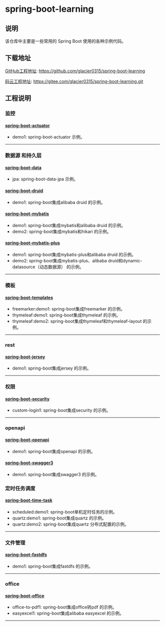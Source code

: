 # spring-boot-learning
## 说明

该仓库中主要是一些常用的 Spring Boot 使用的各种示例代码。

## 下载地址

[GitHub工程地址](https://github.com/glacier0315/spring-boot-learning): https://github.com/glacier0315/spring-boot-learning

[码云工程地址](https://gitee.com/glacier0315/spring-boot-learning.git): https://gitee.com/glacier0315/spring-boot-learning.git

## 工程说明
### 监控
#### [spring-boot-actuator](https://github.com/glacier0315/spring-boot-learning/tree/master/spring-boot-actuator)
* demo1: spring-boot-actuator 示例。
***

### 数据源 和持久层
#### [spring-boot-data](https://github.com/glacier0315/spring-boot-learning/tree/master/spring-boot-data)
* jpa: spring-boot-data-jpa 示例。
#### [spring-boot-druid](https://github.com/glacier0315/spring-boot-learning/tree/master/spring-boot-druid)
* demo1: spring-boot集成alibaba druid 的示例。
#### [spring-boot-mybatis](https://github.com/glacier0315/spring-boot-learning/tree/master/spring-boot-mybatis)
* demo1: spring-boot集成mybatis和alibaba druid 的示例。
* demo2: spring-boot集成mybatis和hikari 的示例。
#### [spring-boot-mybatis-plus](https://github.com/glacier0315/spring-boot-learning/tree/master/spring-boot-mybatis-plus)
* demo1: spring-boot集成mybatis-plus和alibaba druid 的示例。
* demo2: spring-boot集成mybatis-plus、alibaba druid和dynamic-datasource（动态数据源） 的示例。
***

### 模板
#### [spring-boot-templates](https://github.com/glacier0315/spring-boot-learning/tree/master/spring-boot-templates)
* freemarker:demo1: spring-boot集成freemarker 的示例。
* thymeleaf:demo1: spring-boot集成thymeleaf 的示例。
* thymeleaf:demo2: spring-boot集成thymeleaf和thymeleaf-layout 的示例。
***

### rest
#### [spring-boot-jersey](https://github.com/glacier0315/spring-boot-learning/tree/master/spring-boot-jersey)
* demo1: spring-boot集成jersey 的示例。
***

### 权限
#### [spring-boot-security](https://github.com/glacier0315/spring-boot-learning/tree/master/spring-boot-security)
* custom-login1: spring-boot集成security 的示例。
***

### openapi
#### [spring-boot-openapi](https://github.com/glacier0315/spring-boot-learning/tree/master/spring-boot-openapi)
* demo1: spring-boot集成openapi 的示例。
#### [spring-boot-swagger3](https://github.com/glacier0315/spring-boot-learning/tree/master/spring-boot-swagger3)
* demo1: spring-boot集成swagger3 的示例。

### 定时任务调度
#### [spring-boot-time-task](https://github.com/glacier0315/spring-boot-learning/tree/master/spring-boot-time-task)
* scheduled:demo1: spring-boot单机定时任务的示例。
* quartz:demo1: spring-boot集成quartz 的示例。
* quartz:demo2: spring-boot集成quartz 分布式配置的示例。
***

### 文件管理
#### [spring-boot-fastdfs](https://github.com/glacier0315/spring-boot-learning/tree/master/spring-boot-fastdfs)
* demo1: spring-boot集成fastdfs 的示例。
***

### office
#### [spring-boot-office](https://github.com/glacier0315/spring-boot-learning/tree/master/spring-boot-office)
* office-to-pdf1: spring-boot集成office转pdf 的示例。
* easyexcel1: spring-boot集成alibaba easyexcel 的示例。
***
